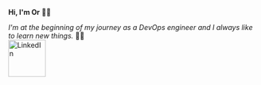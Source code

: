 **Hi, I'm Or** 👨‍💼

*I'm at the beginning of my journey as a DevOps engineer and I always like to learn new things.* :technologist:
<br>
<a href="https://www.linkedin.com/in/or-hen-24b3691b3/">
  <img src="https://user-images.githubusercontent.com/123837398/243157988-9b806ac7-54b0-4e06-b221-4526cdbd628f.png" alt="LinkedIn" width="75px">
</a>
